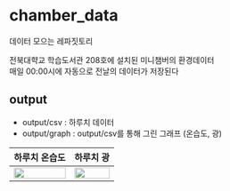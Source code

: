# chamber_data
데이터 모으는 레파짓토리

전북대햑교 학습도서관 208호에 설치된 미니챔버의 환경데이터 <br>
매일 00:00시에 자동으로 전날의 데이터가 저장된다

## output
- output/csv : 하루치 데이터
- output/graph : output/csv를 통해 그린 그래프 (온습도, 광)

|하루치 온습도|하루치 광|
| ------- | -------|
|<img src="https://github.com/Yanghuiwon22/chamber_data/assets/127187225/41ce82a3-a101-4004-93bd-bbc23c19a5ff" width="100%" />|<img src="https://github.com/Yanghuiwon22/chamber_data/assets/127187225/d21cc7f5-b281-452f-a7bc-b99d581e495d" width="100%" />|
